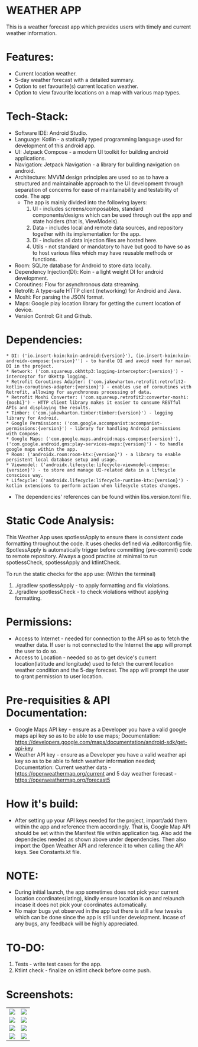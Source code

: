 # WEATHER APP
This is a weather forecast app which provides users with timely and current weather information.

# Features:
* Current location weather.
* 5-day weather forecast with a detailed summary.
* Option to set favourite(s) current location weather.
* Option to view favourite locations on a map with various map types.


# Tech-Stack:
* Software IDE: Android Studio.
* Language: Kotlin - a statically typed programming language used for development of this android app.
* UI: Jetpack Compose - a modern UI toolkit for building android applications.
* Navigation: Jetpack Navigation - a library for building navigation on android.
* Architecture: MVVM design principles are used so as to have a structured and maintainable approach to the UI development through separation of concerns for ease of maintainability and testability of code. The app
    * The app is mainly divided into the following layers:
      1. UI - includes screens/composables, standard components/designs which can be used through out the app and state holders (that is, ViewModels).
      2. Data - includes local and remote data sources, and repository together with its implementation for the app.
      3. DI - includes all data injection files are hosted here.
      4. Utils - not standard or mandatory to have but good to have so as to host various files which may have reusable methods or functions.
* Room: SQLite database for Android to store data locally.
* Dependency Injection(DI): Koin - a light weight DI for android development.
* Coroutines: Flow for asynchronous data streaming.
* Retrofit: A type-safe HTTP client (networking) for Android and Java.
* Moshi: For parsing the JSON format.
* Maps: Google play location library for getting the current location of device.
* Version Control: Git and Github.


# Dependencies:
	* DI: ('io.insert-koin:koin-android:{version}'), (io.insert-koin:koin-androidx-compose:{version}'') - to handle DI and avoid need for manual DI in the project.
	* Network: ('com.squareup.okhttp3:logging-interceptor:{version}') - interceptor for OkHttp logging.
	* Retrofit Coroutines Adapter: ('com.jakewharton.retrofit:retrofit2-kotlin-coroutines-adapter:{version}') - enables use of coroutines with Retrofit, allowing for asynchronous processing of data.
	* Retrofit Moshi Converter: ('com.squareup.retrofit2:converter-moshi:{moshi}') - HTTP client library makes it easier to consume RESTful APIs and displaying the results.
	* Timber: ('com.jakewharton.timber:timber:{version}') - logging library for Android.
	* Google Permissions: ('com.google.accompanist:accompanist-permissions:{version}') - library for handling Android permissions with Compose.
	* Google Maps: ('com.google.maps.android:maps-compose:{version}'), ('com.google.android.gms:play-services-maps:{version}') - to handle google maps within the app.
	* Room: ('androidx.room:room-ktx:{version}') - a library to enable persistent local database setup and usage.
	* Viewmodel: ('androidx.lifecycle:lifecycle-viewmodel-compose:{version}') - to store and manage UI-related data in a lifecycle conscious way.
	* Lifecycle: ('androidx.lifecycle:lifecycle-runtime-ktx:{version}') - kotlin extensions to perform action when lifecycle states changes.


* The dependencies' references can be found within libs.version.toml file.

# Static Code Analysis:
This Weather App uses spotlessApply to ensure there is consistent code formatting throughout the code. It uses checks defined via .editorconfig file. SpotlessApply is automatically trigger before committing (pre-commit) code to remote repository. Always a good practise at minimal to run spotlessCheck, spotlessApply and ktlintCheck.

To run the static checks for the app use: (Within the terminal)
1. ./gradlew spotlessApply - to apply formatting and fix violations.
2. ./gradlew spotlessCheck - to check violations without applying formatting.


# Permissions:
* Access to Internet - needed for connection to the API so as to fetch the weather data. If user is not connected to the Internet the app will prompt the user to do so.
* Access to Location - needed so as to get device's current location(latitude and longitude) used to fetch the current location weather condition and the 5-day forecast. The app will prompt the user to grant permission to user location.


# Pre-requisities & API Documentation:
* Google Maps API key - ensure as a Developer you have a valid google maps api key so as to be able to use maps; Documentation: https://developers.google.com/maps/documentation/android-sdk/get-api-key
* Weather API key - ensure as a Developer you have a valid weather api key so as to be able to fetch weather information needed; Documentation: Current weather data - https://openweathermap.org/current and 5 day weather forecast - https://openweathermap.org/forecast5


# How it's build:
- After setting up your API keys needed for the project, import/add them within the app and reference them accordingly. That is, Google Map API should be set within the Manifest file within application tag. Also add the dependecies needed as shown above under dependencies. Then also import the Open Weather API and reference it to when calling the API keys. See Constants.kt file.


# NOTE:
* During initial launch, the app sometimes does not pick your current location coordinates(latlng), kindly ensure location is on and relaunch incase it does not pick your coordinates automatically.
* No major bugs yet observed in the app but there is still a few tweaks which can be done since the app is still under development. Incase of any bugs, any feedback will be highly appreciated.


# TO-DO:
1. Tests - write test cases for the app.
2. Ktlint check - finalize on ktlint check before come push.


# Screenshots:

<table style="border-spacing: 10px;">
<tr>
	<td>
		<img src="./screenshots/screenshot_0.jpeg"/>
	</td>
	<td>
		<img src="./screenshots/screenshot_1.jpeg"/>
	</td>
</tr>

<tr>
	<td>
		<img src="./screenshots/screenshot_2.jpeg"/>
	</td>
	<td>
		<img src="./screenshots/screenshot_3.jpeg"/>
	</td>
</tr>

<tr>
	<td>
		<img src="./screenshots/screenshot_4.jpeg"/>
	</td>
	<td>
		<img src="./screenshots/screenshot_5.jpeg"/>
	</td>
</tr>

<tr>
	<td>
		<img src="./screenshots/screenshot_6.jpeg"/>
	</td>
	<td>
		<img src="./screenshots/screenshot_7.jpeg"/>
	</td>
</tr>

</table>

